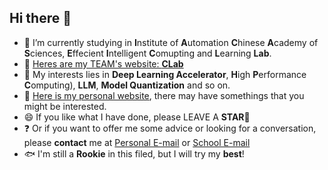 ## Hi there 👋
- 🔭 I’m currently studying in **I**nstitute of **A**utomation **C**hinese **A**cademy of **S**ciences, **E**ffecient **I**ntelligent **C**omupting and **L**earning **Lab**.
- 🏢 [Heres are my TEAM's website: **CLab**](https://clab.ia.ac.cn/)
- 📖 My interests lies in **Deep Learning Accelerator**, **H**igh **P**erformance **C**omputing), **LLM**, **Model Quantization** and so on.
- 📓 [Here is my personal website](https://peihuanni.github.io), there may have somethings that you might be interested.
- 😄 If you like what I have done, please LEAVE A **STAR**🌟
- ❓ Or if you want to offer me some advice or looking for a conversation, please **contact** me at <a href="peihuanni@gmail.com">Personal E-mail</a> or <a href="nipeihuan24@mails.ucas.ac.cn">School E-mail</a>
- 🐟 I'm still a **Rookie** in this filed, but I will try my **best**!
<!--
**PeihuanNi/peihuanni** is a ✨ _special_ ✨ repository because its `README.md` (this file) appears on your GitHub profile.

Here are some ideas to get you started:
- 🌱 I’m currently learning ...
- 👯 I’m looking to collaborate on ...
- 🤔 I’m looking for help with ...
- 💬 Ask me about ...
- 📫 How to reach me: ...
- 😄 Pronouns: ...
- ⚡ Fun fact: ...
-->
